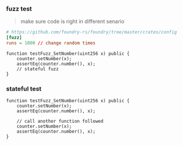 ### fuzz test 
> make sure code is right in different senario

``` toml
# https://github.com/foundry-rs/foundry/tree/master/crates/config
[fuzz]
runs = 1000 // change random times
```

```solidity
function testFuzz_SetNumber(uint256 x) public {
	counter.setNumber(x);
	assertEq(counter.number(), x);
	// stateful fuzz
}
```

### stateful test

```solidity
function testFuzz_SetNumber(uint256 x) public {
	counter.setNumber(x);
	assertEq(counter.number(), x);

	// call another function followed
	counter.setNumber(x);
	assertEq(counter.number(), x);
}
```

